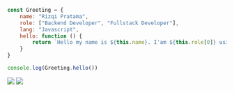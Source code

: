 ```js
const Greeting = {
    name: "Rizqi Pratama",
    role: ["Backend Developer", "Fullstack Developer"],
    lang: "Javascript",
    hello: function () {
        return `Hello my name is ${this.name}. I'am ${this.role[0]} using ${this.lang}.`
    }
}

console.log(Greeting.hello())
```

![](https://github-readme-stats.vercel.app/api?username=rizqikazukun&hide_rank=true&hide_border=true&show_icons=true&bg_color=30,e96443,904e95&title_color=fff&text_color=fff&hide_title=false&hide=stars&icon_color=ffffff)
![](https://github-readme-stats.vercel.app/api/top-langs/?username=rizqikazukun&hide_border=true&layout=compact&bg_color=30,e96443,904e95&title_color=fff&text_color=fff&hide_title=false&langs_count=8)



